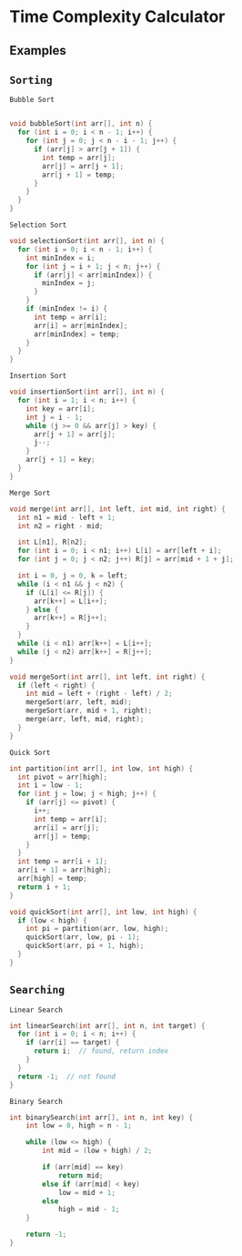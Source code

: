 # Time Complexity Calculator
## Examples
## ```Sorting```
```Bubble Sort```
```c

void bubbleSort(int arr[], int n) {
  for (int i = 0; i < n - 1; i++) {
    for (int j = 0; j < n - i - 1; j++) {
      if (arr[j] > arr[j + 1]) {
        int temp = arr[j];
        arr[j] = arr[j + 1];
        arr[j + 1] = temp;
      }
    }
  }
}
```
```Selection Sort```
```c
void selectionSort(int arr[], int n) {
  for (int i = 0; i < n - 1; i++) {
    int minIndex = i;
    for (int j = i + 1; j < n; j++) {
      if (arr[j] < arr[minIndex]) {
        minIndex = j;
      }
    }
    if (minIndex != i) {
      int temp = arr[i];
      arr[i] = arr[minIndex];
      arr[minIndex] = temp;
    }
  }
}
```
```Insertion Sort```
```c
void insertionSort(int arr[], int n) {
  for (int i = 1; i < n; i++) {
    int key = arr[i];
    int j = i - 1;
    while (j >= 0 && arr[j] > key) {
      arr[j + 1] = arr[j];
      j--;
    }
    arr[j + 1] = key;
  }
}
```
```Merge Sort```
```c
void merge(int arr[], int left, int mid, int right) {
  int n1 = mid - left + 1;
  int n2 = right - mid;

  int L[n1], R[n2];
  for (int i = 0; i < n1; i++) L[i] = arr[left + i];
  for (int j = 0; j < n2; j++) R[j] = arr[mid + 1 + j];

  int i = 0, j = 0, k = left;
  while (i < n1 && j < n2) {
    if (L[i] <= R[j]) {
      arr[k++] = L[i++];
    } else {
      arr[k++] = R[j++];
    }
  }
  while (i < n1) arr[k++] = L[i++];
  while (j < n2) arr[k++] = R[j++];
}

void mergeSort(int arr[], int left, int right) {
  if (left < right) {
    int mid = left + (right - left) / 2;
    mergeSort(arr, left, mid);
    mergeSort(arr, mid + 1, right);
    merge(arr, left, mid, right);
  }
}
```
```Quick Sort```
```c
int partition(int arr[], int low, int high) {
  int pivot = arr[high];
  int i = low - 1;
  for (int j = low; j < high; j++) {
    if (arr[j] <= pivot) {
      i++;
      int temp = arr[i];
      arr[i] = arr[j];
      arr[j] = temp;
    }
  }
  int temp = arr[i + 1];
  arr[i + 1] = arr[high];
  arr[high] = temp;
  return i + 1;
}

void quickSort(int arr[], int low, int high) {
  if (low < high) {
    int pi = partition(arr, low, high);
    quickSort(arr, low, pi - 1);
    quickSort(arr, pi + 1, high);
  }
}
```

## ```Searching```
```Linear Search```
```c
int linearSearch(int arr[], int n, int target) {
  for (int i = 0; i < n; i++) {
    if (arr[i] == target) {
      return i;  // found, return index
    }
  }
  return -1;  // not found
}
```
```Binary Search```
```c
int binarySearch(int arr[], int n, int key) {
    int low = 0, high = n - 1;

    while (low <= high) {
        int mid = (low + high) / 2;

        if (arr[mid] == key)
            return mid;
        else if (arr[mid] < key)
            low = mid + 1;
        else
            high = mid - 1;
    }

    return -1;
}
```
